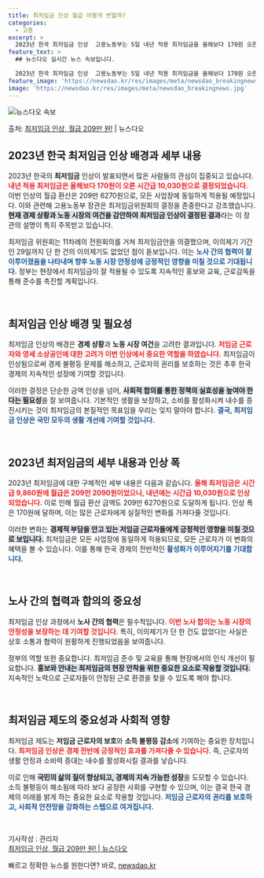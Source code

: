 ```yaml
---
title: 최저임금 인상 월급 어떻게 변할까?
categories:
  - 고용
excerpt: >
  2023년 한국 최저임금 인상  고용노동부는 5일 내년 적용 최저임금을 올해보다 170원 오른 시간급 10,…
feature_text: >
  ## 뉴스다오 실시간 뉴스 속보입니다.

  2023년 한국 최저임금 인상  고용노동부는 5일 내년 적용 최저임금을 올해보다 170원 오른 시간급 10,…
feature_image: 'https://newsdao.kr/res/images/meta/newsdao_breakingnews.jpg'
image: 'https://newsdao.kr/res/images/meta/newsdao_breakingnews.jpg'
---
```


![뉴스다오 속보](https://newsdao.kr/res/images/meta/newsdao_breakingnews.jpg)

<p>출처: <a href="https://newsdao.kr/5216" rel="dofollow">최저임금 인상, 월급 209만 원!</a> | 뉴스다오</p>

<h2 data-ke-size="size26">2023년 한국 최저임금 인상 배경과 세부 내용</h2>

<p data-ke-size="size16">2023년 한국의 <b>최저임금</b> 인상이 발표되면서 많은 사람들의 관심이 집중되고 있습니다. <b><span style="color: #ee2323;">내년 적용 최저임금은 올해보다 170원이 오른 시간급 10,030원으로 결정되었습니다.</span></b> 이번 인상의 월급 환산은 209만 6270원으로, 모든 사업장에 동일하게 적용될 예정입니다. 이와 관련해 고용노동부 장관은 최저임금위원회의 결정을 존중한다고 강조했습니다. <b><span style="background-color: #21538527;">현재 경제 상황과 노동 시장의 여건을 감안하여 최저임금 인상이 결정된 결과</span></b>라는 이 장관의 설명이 특히 주목받고 있습니다. </p>

<p data-ke-size="size16">최저임금 위원회는 11차례의 전원회의를 거쳐 최저임금안을 의결했으며, 이의제기 기간인 29일까지 단 한 건의 이의제기도 없었던 점이 돋보입니다. 이는 <b><span style="color: #1a5490;">노사 간의 협력이 잘 이루어졌음을 나타내며 향후 노동 시장 안정성에 긍정적인 영향을 미칠 것으로 기대됩니다.</span></b> 정부는 현장에서 최저임금이 잘 적용될 수 있도록 지속적인 홍보와 교육, 근로감독을 통해 준수를 촉진할 계획입니다.</p>

<p data-ke-size="size16">&nbsp;</p>

<h2 data-ke-size="size26">최저임금 인상 배경 및 필요성</h2>

<p data-ke-size="size16">최저임금 인상의 배경은 <b>경제 상황</b>과 <b>노동 시장 여건</b>을 고려한 결과입니다. <b><span style="color: #ee2323;">저임금 근로자와 영세 소상공인에 대한 고려가 이번 인상에서 중요한 역할을 하였습니다.</span></b> 최저임금이 인상됨으로써 경제 불평등 문제를 해소하고, 근로자의 권리를 보호하는 것은 추후 한국 경제의 지속적인 성장에 기여할 것입니다. </p>

<p data-ke-size="size16">이러한 결정은 단순한 금액 인상을 넘어, <b><span style="background-color: #21538527;">사회적 합의를 통한 정책의 실효성을 높여야 한다는 필요성</span></b>을 잘 보여줍니다. 기본적인 생활을 보장하고, 소비를 활성화시켜 내수를 증진시키는 것이 최저임금의 본질적인 목표임을 우리는 잊지 말아야 합니다. <b><span style="color: #1a5490;">결국, 최저임금 인상은 국민 모두의 생활 개선에 기여할 것입니다.</span></b></p>

<p data-ke-size="size16">&nbsp;</p>

<h2 data-ke-size="size26">2023년 최저임금의 세부 내용과 인상 폭</h2>

<p data-ke-size="size16">2023년 최저임금에 대한 구체적인 세부 내용은 다음과 같습니다. <b><span style="color: #ee2323;">올해 최저임금은 시간급 9,860원에 월급은 209만 2090원이었으나, 내년에는 시간급 10,030원으로 인상되었습니다.</span></b> 이로 인해 월급 환산 금액도 209만 6270원으로 도달하게 됩니다. 인상 폭은 170원에 달하며, 이는 많은 근로자에게 실질적인 변화를 가져다줄 것입니다.</p>

<p data-ke-size="size16">이러한 변화는 <b><span style="background-color: #21538527;">경제적 부담을 안고 있는 저임금 근로자들에게 긍정적인 영향을 미칠 것으로 보입니다.</span></b> 최저임금은 모든 사업장에 동일하게 적용되므로, 모든 근로자가 이 변화의 혜택을 볼 수 있습니다. 이를 통해 한국 경제의 전반적인 <b><span style="color: #1a5490;">활성화가 이루어지기를 기대합니다.</span></b></p>

<p data-ke-size="size16">&nbsp;</p>

<h2 data-ke-size="size26">노사 간의 협력과 합의의 중요성</h2>

<p data-ke-size="size16">최저임금 인상 과정에서 <b>노사 간의 협력</b>은 필수적입니다. <b><span style="color: #ee2323;">이번 노사 합의는 노동 시장의 안정성을 보장하는 데 기여할 것입니다.</span></b> 특히, 이의제기가 단 한 건도 없었다는 사실은 상호 소통과 협력이 원활하게 진행되었음을 보여줍니다.</p>

<p data-ke-size="size16">정부의 역할 또한 중요합니다. 최저임금 준수 및 교육을 통해 현장에서의 인식 개선이 필요합니다. <b><span style="background-color: #21538527;">홍보와 안내는 최저임금의 현장 안착을 위한 중요한 요소로 작용할 것입니다.</span></b> 지속적인 노력으로 근로자들이 안정된 근로 환경을 찾을 수 있도록 해야 합니다.</p>

<p data-ke-size="size16">&nbsp;</p>

<h2 data-ke-size="size26">최저임금 제도의 중요성과 사회적 영향</h2>

<p data-ke-size="size16">최저임금 제도는 <b>저임금 근로자의 보호</b>와 <b>소득 불평등 감소</b>에 기여하는 중요한 장치입니다. <b><span style="color: #ee2323;">최저임금 인상은 경제 전반에 긍정적인 효과를 가져다줄 수 있습니다.</span></b> 즉, 근로자의 생활 안정과 소비력 증대는 내수를 활성화시킬 결과를 낳습니다. </p>

<p data-ke-size="size16">이로 인해 <b><span style="background-color: #21538527;">국민의 삶의 질이 향상되고, 경제의 지속 가능한 성장</span></b>을 도모할 수 있습니다. 소득 불평등이 해소됨에 따라 보다 공정한 사회를 구현할 수 있으며, 이는 결국 한국 경제의 미래를 밝게 하는 중요한 요소로 작용할 것입니다. <b><span style="color: #1a5490;">저임금 근로자의 권리를 보호하고, 사회적 안전망을 강화하는 스텝으로 여겨집니다.</span></b></p>

<p data-ke-size="size16">&nbsp;</p>

<p data-ke-size="size16">기사작성 : 관리자<br /><a href="https://newsdao.kr/5216">최저임금 인상, 월급 209만 원! | 뉴스다오</a></p> 

빠르고 정확한 뉴스를 원한다면? 바로, <a href="https://newsdao.kr" rel="dofollow">newsdao.kr</a>


